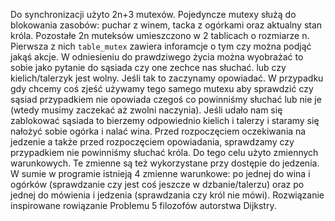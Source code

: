 Do synchronizacji użyto 2n+3 mutexów. Pojedyncze mutexy służą do blokowania 
zasobów: puchar z winem, tacka z ogórkami oraz aktualny stan króla. Pozostałe 
2n muteksów umieszczono w 2 tablicach o rozmiarze n. Pierwsza z nich 
`table_mutex` zawiera inforamcje o tym czy można podjąć jakąś akcje. W 
odniesieniu do prawdziwego życia można wyobrażać to sobie jako pytanie do 
sąsiada czy one zechce nas słuchać. lub czy kielich/talerzyk jest wolny. Jeśli 
tak to zaczynamy opowiadać. W przypadku gdy chcemy coś zjeść używamy tego 
samego mutexu aby sprawdzić czy sąsiad przypadkiem nie opowiada czegoś co 
powinniśmy słuchać lub nie je (wtedy musimy zaczekać aż zwolni naczynia). Jeśli 
udało nam się zablokować sąsiada to bierzemy odpowiednio kielich i talerzy i 
staramy się nałożyć sobie ogórka i nalać wina.
Przed rozpoczęciem oczekiwania na jedzenie a także przed rozpoczęciem 
opowiadania, sprawdzamy czy przypadkiem nie powinniśmy słuchać króla. Do tego 
celu użyto zmiennych warunkowych.
Te zmienne są też wykorzystane przy dostępie do jedzenia. W sumie w programie 
istnieją 4 zmienne warunkowe: po jednej do wina i ogórków (sprawdzanie czy jest 
coś jeszcze w dzbanie/talerzu) oraz po jednej do mówienia i jedzenia 
(sprawdzania czy król nie mówi).
Rozwiązanie inspirowane rowiązanie Problemu 5 filozofów autorstwa Dijkstry.